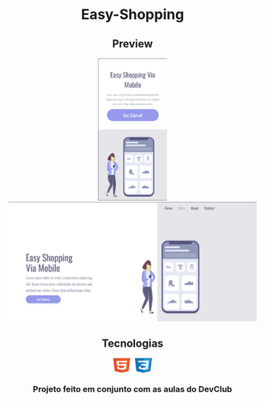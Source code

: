 <h1 align="center" > Easy-Shopping </h1>

<h2 align="center">Preview</h2>

<div align="center">
  <img src="https://github.com/GustavoMoraes22/Easy-Shopping/blob/main/img/responsiv.png?raw=true" height = '288px';>
  
  <img src="https://github.com/GustavoMoraes22/Easy-Shopping/blob/main/img/Sem%20t%C3%ADtulo.png?raw=true"  width='600px'>
</div>

<h2 align="center">Tecnologias</h2>
<div align="center">
  <img align="center" alt="Gustavo-HTML" height="30" width="40" src="https://raw.githubusercontent.com/devicons/devicon/master/icons/html5/html5-original.svg">
  <img align="center" alt="Gustavo-CSS" height="30" width="40" src="https://raw.githubusercontent.com/devicons/devicon/master/icons/css3/css3-original.svg">
</div>

<h3 align="center" >Projeto feito em conjunto com as aulas do <strong>DevClub</strong></h3>

